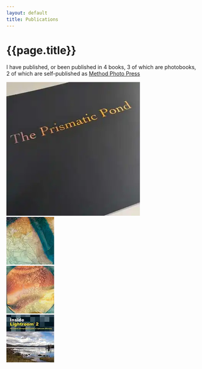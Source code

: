 ```yaml
---
layout: default
title: Publications
---
```


# {{page.title}}

I have published, or been published in 4 books, 3 of which are photobooks, 2 of which are self-published as [Method Photo Press](https://methodphotopress.uk)

<div class="grid">
   <div>
   		<a href="the-prismatic-pond">
			<img src="the-prismatic-pond-thumb.webp" alt="The Prismatic Pond" title="The Prismatic Pond" />
		</a>
   	</div>
   <div>
  	 <a href="warped-topographies-ii">
			<img src="warped-topographies-ii-thumb.webp" alt="Warped Topographies II" title="Warped Topographies II" />
		</a>
  	</div>
   <div>
   		<a href="warped-topographies">
			<img src="warped-topographies-thumb.webp" alt="Warped Topographies" title="Warped Topographies" />
		</a>
	</div>
	<div>
		<a href="inside-lightroom">
			<img src="inside-lightroom-thumb.webp" alt="Inside Lightroom" title="Inside Lightroom" />
		</a>
	</div>
</div>